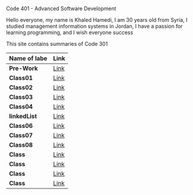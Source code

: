 Code 401 - Advanced Software Development

Hello everyone, my name is Khaled Hamedi, I am 30 years old from Syria, I studied management information systems in Jordan, I have a passion for learning programming, and I wish everyone success

This site contains summaries of Code 301

| **Name of labe** | **Link**              |
| ---------------- | --------------------- |
| **Pre-Work**     | [Link](read00.md)     |
| **Class01**      | [Link](read01.md)     |
| **Class02**      | [Link](read02.md)     |
| **Class03**      | [Link](read03.md)     |
| **Class04**      | [Link](read04.md)     |
| **linkedList**   | [Link](linkedList.md) |
| **Class06**      | [Link](read06.md)     |
| **Class07**      | [Link](read07.md)     |
| **Class08**      | [Link](read08.md)     |
| **Class**        | [Link](Class10.md)    |
| **Class**        | [Link](Class11.md)    |
| **Class**        | [Link](Class12.md)    |
| **Class**        | [Link](Class13.md)    |
